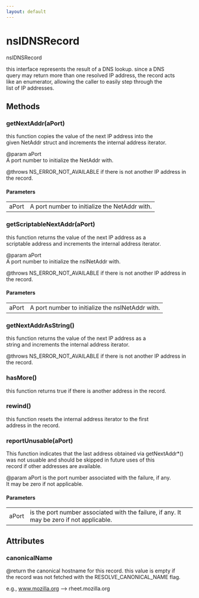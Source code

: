 ```yaml
---
layout: default
---
```


# nsIDNSRecord #
  
nsIDNSRecord  
  
this interface represents the result of a DNS lookup.  since a DNS  
query may return more than one resolved IP address, the record acts  
like an enumerator, allowing the caller to easily step through the  
list of IP addresses.  
  

## Methods ##

### getNextAddr(aPort) ###
  
this function copies the value of the next IP address into the  
given NetAddr struct and increments the internal address iterator.  
  
@param aPort  
       A port number to initialize the NetAddr with.  
  
@throws NS_ERROR_NOT_AVAILABLE if there is not another IP address in  
the record.  
  

#### Parameters ####

<table>

<tr>
<td>aPort</td>
<td>       A port number to initialize the NetAddr with.  
</td>
</tr>

</table>

### getScriptableNextAddr(aPort) ###
  
this function returns the value of the next IP address as a  
scriptable address and increments the internal address iterator.  
  
@param aPort  
       A port number to initialize the nsINetAddr with.  
  
@throws NS_ERROR_NOT_AVAILABLE if there is not another IP address in  
the record.  
  

#### Parameters ####

<table>

<tr>
<td>aPort</td>
<td>       A port number to initialize the nsINetAddr with.  
</td>
</tr>

</table>

### getNextAddrAsString() ###
  
this function returns the value of the next IP address as a  
string and increments the internal address iterator.  
  
@throws NS_ERROR_NOT_AVAILABLE if there is not another IP address in  
the record.  
  

### hasMore() ###
  
this function returns true if there is another address in the record.  
  

### rewind() ###
  
this function resets the internal address iterator to the first  
address in the record.  
  

### reportUnusable(aPort) ###
  
This function indicates that the last address obtained via getNextAddr*()  
was not usuable and should be skipped in future uses of this  
record if other addresses are available.  
  
@param aPort is the port number associated with the failure, if any.  
       It may be zero if not applicable.  
  

#### Parameters ####

<table>

<tr>
<td>aPort</td>
<td>is the port number associated with the failure, if any.  
       It may be zero if not applicable.  
</td>
</tr>

</table>

## Attributes ##

### canonicalName ###
  
@return the canonical hostname for this record.  this value is empty if  
the record was not fetched with the RESOLVE_CANONICAL_NAME flag.  
  
e.g., www.mozilla.org --> rheet.mozilla.org  
  
